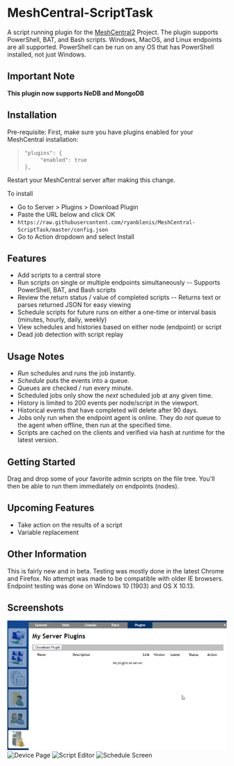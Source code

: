 # MeshCentral-ScriptTask

A script running plugin for the [MeshCentral2](https://github.com/Ylianst/MeshCentral) Project. The plugin supports PowerShell, BAT, and Bash scripts. Windows, MacOS, and Linux endpoints are all supported. PowerShell can be run on any OS that has PowerShell installed, not just Windows.

## Important Note
**This plugin now supports NeDB and MongoDB**

## Installation

 Pre-requisite: First, make sure you have plugins enabled for your MeshCentral installation:
>     "plugins": {
>          "enabled": true
>     },
Restart your MeshCentral server after making this change.

 To install
- Go to Server > Plugins > Download Plugin
- Paste the URL below and click OK
- `https://raw.githubusercontent.com/ryanblenis/MeshCentral-ScriptTask/master/config.json`
- Go to Action dropdown and select Install
 
## Features
- Add scripts to a central store
- Run scripts on single or multiple endpoints simultaneously
-- Supports PowerShell, BAT, and Bash scripts
- Review the return status / value of completed scripts
-- Returns text or parses returned JSON for easy viewing
- Schedule scripts for future runs on either a one-time or interval basis (minutes, hourly, daily, weekly)
- View schedules and histories based on either node (endpoint) or script
- Dead job detection with script replay

## Usage Notes
- *Run* schedules and runs the job instantly.
- *Schedule* puts the events into a queue.
- Queues are checked / run every minute.
- Scheduled jobs only show the *next* scheduled job at any given time.
- History is limited to 200 events per node/script in the viewport.
- Historical events that have completed will delete after 90 days.
- Jobs only run when the endpoint agent is online. They do *not* queue to the agent when offline, then run at the specified time.
- Scripts are cached on the clients and verified via hash at runtime for the latest version.

## Getting Started
Drag and drop some of your favorite admin scripts on the file tree. You'll then be able to run them immediately on endpoints (nodes).

## Upcoming Features
- Take action on the results of a script
- Variable replacement

## Other Information
This is fairly new and in beta. Testing was mostly done in the latest Chrome and Firefox. No attempt was made to be compatible with older IE browsers. Endpoint testing was done on Windows 10 (1903) and OS X 10.13.

## Screenshots
![Plugin Install](https://github.com/openmoto/MeshCentral-ScriptTask/blob/master/ZcySOgo0Hr.gif)
![Device Page](https://user-images.githubusercontent.com/1929277/71248033-f4519b00-22e7-11ea-9aa6-ef22e0b9fdb2.png)
![Script Editor](https://user-images.githubusercontent.com/1929277/71248034-f4519b00-22e7-11ea-8ab4-ccad3e959a1a.png)
![Schedule Screen](https://user-images.githubusercontent.com/1929277/71248469-e7817700-22e8-11ea-9121-a215de160e0e.png)

